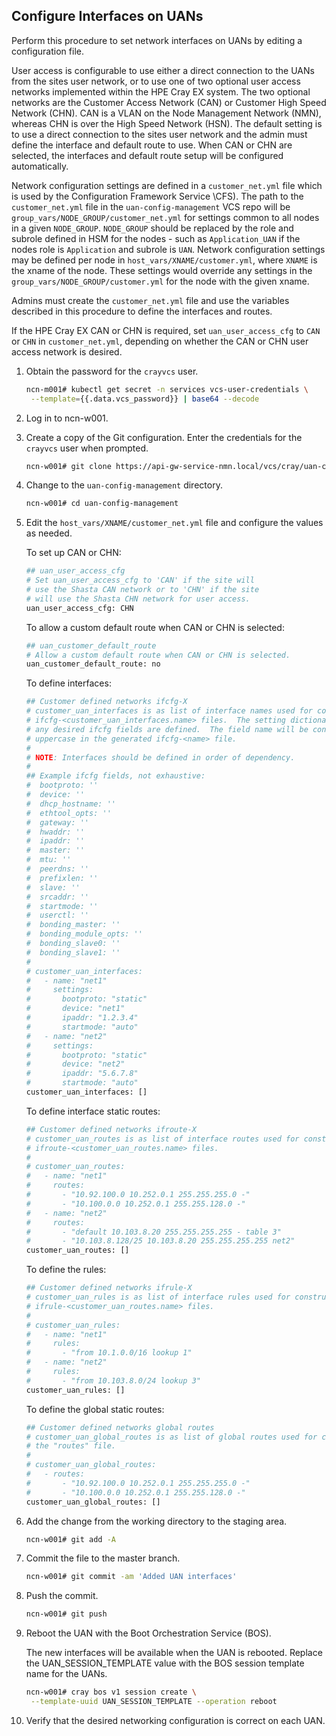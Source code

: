 
## Configure Interfaces on UANs

Perform this procedure to set network interfaces on UANs by editing a configuration file.

User access is configurable to use either a direct connection to the UANs from the sites user network, or to use one of two optional user access networks implemented within the HPE Cray EX system.  The two optional networks are the Customer Access Network \(CAN\) or Customer High Speed Network \(CHN\).  CAN is a VLAN on the Node Management Network \(NMN\), whereas CHN is over the High Speed Network \(HSN\).  The default setting is to use a direct connection to the sites user network and the admin must define the interface and default route to use. When CAN or CHN are selected, the interfaces and default route setup will be configured automatically.

Network configuration settings are defined in a `customer_net.yml` file which is used by the Configuration Framework Service \CFS\).  The path to the `customer_net.yml` file in the `uan-config-management` VCS repo will be `group_vars/NODE_GROUP/customer_net.yml` for settings common to all nodes in a given `NODE_GROUP`. `NODE_GROUP` should be replaced by the role and subrole defined in HSM for the nodes - such as `Application_UAN` if the nodes role is `Application` and subrole is `UAN`. Network configuration settings may be defined per node in `host_vars/XNAME/customer.yml`, where `XNAME` is the xname of the node.  These settings would override any settings in the `group_vars/NODE_GROUP/customer.yml` for the node with the given xname.

Admins must create the `customer_net.yml` file and use the variables described in this procedure to define the interfaces and routes.

If the HPE Cray EX CAN or CHN is required, set `uan_user_access_cfg` to `CAN` or `CHN` in `customer_net.yml`, depending on whether the CAN or CHN user access network is desired.

1. Obtain the password for the `crayvcs` user.

    ```bash
    ncn-m001# kubectl get secret -n services vcs-user-credentials \
     --template={{.data.vcs_password}} | base64 --decode
    ```

2. Log in to ncn-w001.

3. Create a copy of the Git configuration. Enter the credentials for the `crayvcs` user when prompted.

    ```bash
    ncn-w001# git clone https://api-gw-service-nmn.local/vcs/cray/uan-config-management.git
    ```

4. Change to the `uan-config-management` directory.

    ```bash
    ncn-w001# cd uan-config-management
    ```

5. Edit the `host_vars/XNAME/customer_net.yml` file and configure the values as needed.

    To set up CAN or CHN:

    ```bash
    ## uan_user_access_cfg
    # Set uan_user_access_cfg to 'CAN' if the site will
    # use the Shasta CAN network or to 'CHN' if the site
    # will use the Shasta CHN network for user access.
    uan_user_access_cfg: CHN
    ```

    To allow a custom default route when CAN or CHN is selected:

    ```bash
    ## uan_customer_default_route
    # Allow a custom default route when CAN or CHN is selected.
    uan_customer_default_route: no
    ```

    To define interfaces:

    ```bash
    ## Customer defined networks ifcfg-X
    # customer_uan_interfaces is as list of interface names used for constructing
    # ifcfg-<customer_uan_interfaces.name> files.  The setting dictionary is where
    # any desired ifcfg fields are defined.  The field name will be converted to 
    # uppercase in the generated ifcfg-<name> file.
    #
    # NOTE: Interfaces should be defined in order of dependency.
    #
    ## Example ifcfg fields, not exhaustive:
    #  bootproto: ''
    #  device: ''
    #  dhcp_hostname: ''
    #  ethtool_opts: ''
    #  gateway: ''
    #  hwaddr: ''
    #  ipaddr: ''
    #  master: ''
    #  mtu: ''
    #  peerdns: ''
    #  prefixlen: ''
    #  slave: ''
    #  srcaddr: ''
    #  startmode: ''
    #  userctl: ''
    #  bonding_master: ''
    #  bonding_module_opts: ''
    #  bonding_slave0: ''
    #  bonding_slave1: ''
    # 
    # customer_uan_interfaces:
    #   - name: "net1"
    #     settings:
    #       bootproto: "static"
    #       device: "net1"
    #       ipaddr: "1.2.3.4"
    #       startmode: "auto"
    #   - name: "net2"
    #     settings:
    #       bootproto: "static"
    #       device: "net2"
    #       ipaddr: "5.6.7.8"
    #       startmode: "auto"
    customer_uan_interfaces: []
    
    ```

    To define interface static routes:

    ```bash
    ## Customer defined networks ifroute-X
    # customer_uan_routes is as list of interface routes used for constructing
    # ifroute-<customer_uan_routes.name> files.  
    # 
    # customer_uan_routes:
    #   - name: "net1"
    #     routes:
    #       - "10.92.100.0 10.252.0.1 255.255.255.0 -"
    #       - "10.100.0.0 10.252.0.1 255.255.128.0 -"
    #   - name: "net2"
    #     routes:
    #       - "default 10.103.8.20 255.255.255.255 - table 3"
    #       - "10.103.8.128/25 10.103.8.20 255.255.255.255 net2"
    customer_uan_routes: []
    ```

    To define the rules:

    ```bash
    ## Customer defined networks ifrule-X
    # customer_uan_rules is as list of interface rules used for constructing
    # ifrule-<customer_uan_routes.name> files.  
    # 
    # customer_uan_rules:
    #   - name: "net1"
    #     rules:
    #       - "from 10.1.0.0/16 lookup 1"
    #   - name: "net2"
    #     rules:
    #       - "from 10.103.8.0/24 lookup 3"
    customer_uan_rules: []
    ```

    To define the global static routes:

    ```bash
    ## Customer defined networks global routes
    # customer_uan_global_routes is as list of global routes used for constructing
    # the "routes" file.  
    # 
    # customer_uan_global_routes:
    #   - routes: 
    #       - "10.92.100.0 10.252.0.1 255.255.255.0 -"
    #       - "10.100.0.0 10.252.0.1 255.255.128.0 -"
    customer_uan_global_routes: []
    ```

6. Add the change from the working directory to the staging area.

    ```bash
    ncn-w001# git add -A
    ```

7. Commit the file to the master branch.

    ```bash
    ncn-w001# git commit -am 'Added UAN interfaces'
    ```

8. Push the commit.

    ```bash
    ncn-w001# git push
    ```

9. Reboot the UAN with the Boot Orchestration Service \(BOS\).

    The new interfaces will be available when the UAN is rebooted. Replace the UAN\_SESSION\_TEMPLATE value with the BOS session template name for the UANs.

    ```bash
    ncn-w001# cray bos v1 session create \
     --template-uuid UAN_SESSION_TEMPLATE --operation reboot
    ```

10. Verify that the desired networking configuration is correct on each UAN.

